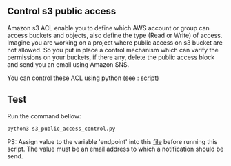 ## Control s3 public access

Amazon s3 ACL enable you to define which AWS account or group can access buckets and objects, also define the type (Read or Write) of access. Imagine you are working on a project where public access on s3 bucket are not allowed. So you put in place a control mechanism which can varify the permissions on your buckets, if there any, delete the public access block and send you an email using Amazon SNS. 

You can control these ACL using python (see : [script](https://github.com/boubakr09/s3_public_access_control/blob/master/s3_public_access_control.py))

## Test
Run the command bellow:

```
python3 s3_public_access_control.py
```

PS: Assign value to the variable 'endpoint' into this [file](https://github.com/boubakr09/s3_public_access_control/blob/master/s3_public_access_control.py) before running this script. The value must be an email address to which a notification should be send.
